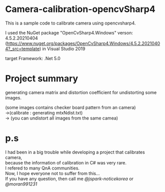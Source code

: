 # Camera-calibration-opencvSharp4
This is a sample code to calibrate camera using opencvsharp4.

I used the NuGet package "OpenCvSharp4.Windows" verson: 4.5.2.20210404  (https://www.nuget.org/packages/OpenCvSharp4.Windows/4.5.2.20210404?_src=template)
in Visual Studio 2019

target Framework: .Net 5.0

# Project summary
generating camera matrix and distortion coefficient for undistorting some images.

(some images contains checker board pattern from an camera)  
->(calibrate : generating mtxNdist.txt)  
-> (you can undistort all images from the same camea) 

# p.s
I had been in a big trouble while developing a project that calibrates camera,  
because the information of calibration in C# was very rare.  
I refered to many QnA communities.  
Now, I hope everyone not to suffer from this...  
If you have any question, then call me *@jspark-noticekorea* or *@moran991231*
